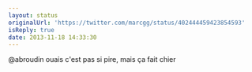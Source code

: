 ```yaml
---
layout: status
originalUrl: 'https://twitter.com/marcgg/status/402444459423854593'
isReply: true
date: 2013-11-18 14:33:30
---
```


@abroudin ouais c'est pas si pire, mais ça fait chier
